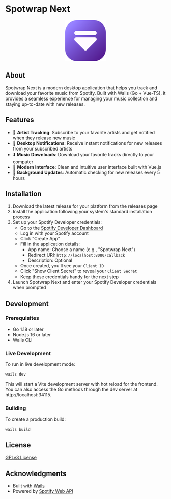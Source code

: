 # Spotwrap Next

<p align="center">
  <img src="build/appicon.png" alt="Spotwrap Next Logo" width="128" height="128">
</p>

## About

Spotwrap Next is a modern desktop application that helps you track and download your favorite music from Spotify. Built with Wails (Go + Vue-TS), it provides a seamless experience for managing your music collection and staying up-to-date with new releases.

## Features

- 🎵 **Artist Tracking**: Subscribe to your favorite artists and get notified when they release new music
- 🔔 **Desktop Notifications**: Receive instant notifications for new releases from your subscribed artists
- ⬇️ **Music Downloads**: Download your favorite tracks directly to your computer
- 🎨 **Modern Interface**: Clean and intuitive user interface built with Vue.js
- 🔄 **Background Updates**: Automatic checking for new releases every 5 hours

## Installation

1. Download the latest release for your platform from the releases page
2. Install the application following your system's standard installation process
3. Set up your Spotify Developer credentials:
   - Go to the [Spotify Developer Dashboard](https://developer.spotify.com/dashboard)
   - Log in with your Spotify account
   - Click "Create App"
   - Fill in the application details:
     - App name: Choose a name (e.g., "Spotwrap Next")
     - Redirect URI: `http://localhost:8080/callback`
     - Description: Optional
   - Once created, you'll see your `Client ID`
   - Click "Show Client Secret" to reveal your `Client Secret`
   - Keep these credentials handy for the next step
4. Launch Spotwrap Next and enter your Spotify Developer credentials when prompted

## Development

### Prerequisites

- Go 1.18 or later
- Node.js 16 or later
- Wails CLI

### Live Development

To run in live development mode:

```bash
wails dev
```

This will start a Vite development server with hot reload for the frontend. You can also access the Go methods through the dev server at http://localhost:34115.

### Building

To create a production build:

```bash
wails build
```

## License

[GPLv3 License](LICENSE)

## Acknowledgments

- Built with [Wails](https://wails.io/)
- Powered by [Spotify Web API](https://developer.spotify.com/documentation/web-api/)
